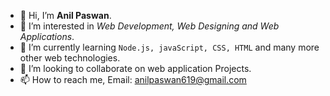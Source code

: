 - 👋 Hi, I’m **Anil Paswan**.
- 👀 I’m interested in *Web Development, Web Designing and Web Applications*.
- 🌱 I’m currently learning `Node.js, javaScript, CSS, HTML` and many more other web technologies.
- 💞️ I’m looking to collaborate on web application Projects.
- 📫 How to reach me, Email: [anilpaswan619@gmail.com](http://www.gmail.com/)
<!---
anilpaswan619/anilpaswan619 is a ✨ special ✨ repository because its `README.md` (this file) appears on your GitHub profile.
You can click the Preview link to take a look at your changes.
--->
